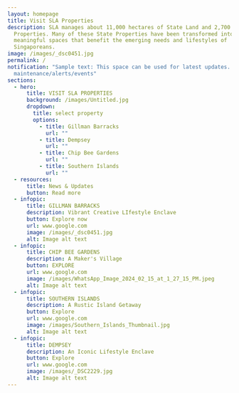```yaml
---
layout: homepage
title: Visit SLA Properties
description: SLA manages about 11,000 hectares of State Land and 2,700 State
  Properties. Many of these State Properties have been transformed into
  meaningful spaces that benefit the emerging needs and lifestyles of
  Singaporeans.
image: /images/_dsc0451.jpg
permalink: /
notification: "Sample text: This space can be used for latest updates. ie
  maintenance/alerts/events"
sections:
  - hero:
      title: VISIT SLA PROPERTIES
      background: /images/Untitled.jpg
      dropdown:
        title: select property
        options:
          - title: Gillman Barracks
            url: ""
          - title: Dempsey
            url: ""
          - title: Chip Bee Gardens
            url: ""
          - title: Southern Islands
            url: ""
  - resources:
      title: News & Updates
      button: Read more
  - infopic:
      title: GILLMAN BARRACKS
      description: Vibrant Creative LIfestyle Enclave
      button: Explore now
      url: www.google.com
      image: /images/_dsc0451.jpg
      alt: Image alt text
  - infopic:
      title: CHIP BEE GARDENS
      description: A Maker's Village
      button: EXPLORE
      url: www.google.com
      image: /images/WhatsApp_Image_2024_02_15_at_1_27_15_PM.jpeg
      alt: Image alt text
  - infopic:
      title: SOUTHERN ISLANDS
      description: A Rustic Island Getaway
      button: Explore
      url: www.google.com
      image: /images/Southern_Islands_Thumbnail.jpg
      alt: Image alt text
  - infopic:
      title: DEMPSEY
      description: An Iconic Lifestyle Enclave
      button: Explore
      url: www.google.com
      image: /images/_DSC2229.jpg
      alt: Image alt text
---
```

